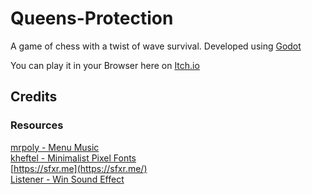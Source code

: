 # Queens-Protection
A game of chess with a twist of wave survival. Developed using [Godot](https://godotengine.org/)

You can play it in your Browser here on [Itch.io](https://scarred95.itch.io/castle-chess)

## Credits

### Resources
[mrpoly - Menu Music](https://opengameart.org/content/menu-music)  
[kheftel - Minimalist Pixel Fonts](https://opengameart.org/content/minimalist-pixel-fonts)  
[https://sfxr.me](https://sfxr.me/)  
[Listener - Win Sound Effect](https://opengameart.org/content/win-sound-effect)
